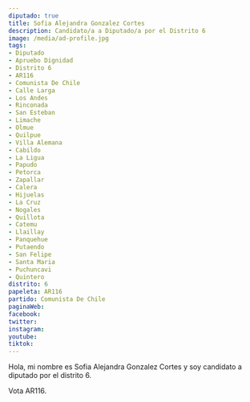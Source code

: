 ```yaml
---
diputado: true
title: Sofia Alejandra Gonzalez Cortes
description: Candidato/a a Diputado/a por el Distrito 6
image: /media/ad-profile.jpg
tags:
- Diputado
- Apruebo Dignidad
- Distrito 6
- AR116
- Comunista De Chile
- Calle Larga
- Los Andes
- Rinconada
- San Esteban
- Limache
- Olmue
- Quilpue
- Villa Alemana
- Cabildo
- La Ligua
- Papudo
- Petorca
- Zapallar
- Calera
- Hijuelas
- La Cruz
- Nogales
- Quillota
- Catemu
- Llaillay
- Panquehue
- Putaendo
- San Felipe
- Santa Maria
- Puchuncavi
- Quintero
distrito: 6
papeleta: AR116
partido: Comunista De Chile
paginaWeb:
facebook:
twitter:
instagram:
youtube:
tiktok:
---
```

Hola, mi nombre es Sofia Alejandra Gonzalez Cortes y soy candidato a diputado por el distrito 6.

Vota AR116.
